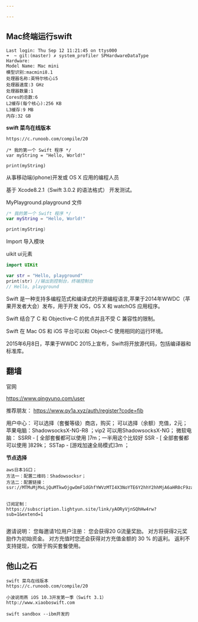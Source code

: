 ```yaml
---

---
```










## Mac终端运行swift

```
Last login: Thu Sep 12 11:21:45 on ttys000
➜  ~ git:(master) ✗ system_profiler SPHardwareDataType
Hardware:
Model Name: Mac mini
模型识别:macmini8.1
处理器名称:英特尔核心i5
处理器速度:3 GHz
处理器数量:1
Cores的总数:6
L2缓存(每个核心):256 KB
L3缓存:9 MB
内存:32 GB

```





**swift 菜鸟在线版本**

```
https://c.runoob.com/compile/20

/* 我的第一个 Swift 程序 */
var myString = "Hello, World!"

print(myString)
```



从事移动端(iphone)开发或 OS X 应用的编程人员

基于 Xcode8.2.1（Swift 3.0.2 的语法格式） 开发测试。



MyPlayground.playground 文件

```swift
/* 我的第一个 Swift 程序 */
var myString = "Hello, World!"

print(myString)
```

Import   导入模块

uikit ui元素

```swift
import UIKit

var str = "Hello, playground"
print(str) //输出到控制台，终端控制台
// Hello, playground
```







Swift 是一种支持多编程范式和编译式的开源编程语言,苹果于2014年WWDC（苹果开发者大会）发布，用于开发 iOS，OS X 和 watchOS 应用程序。

Swift 结合了 C 和 Objective-C 的优点并且不受 C 兼容性的限制。

Swift 在 Mac OS 和 iOS 平台可以和 Object-C 使用相同的运行环境。

2015年6月8日，苹果于WWDC 2015上宣布，Swift将开放源代码，包括编译器和标准库。







## 翻墙

官网

https://www.qingyuno.com/user

推荐朋友： 
https://www.qy1a.xyz/auth/register?code=fib

用户中心：
可以选择（套餐等级）商店，购买；
可以选择（余额）充值，2元；
苹果电脑：ShadowsocksX-NG-R8 ；vip2 可以用ShadowsocksX-NG；
微软电脑：
SSRR - [ 全部套餐都可以使用 ]7m；一半用这个比较好
SSR - [ 全部套餐都可以使用 ]829k；
SSTap - [游戏加速全局模式]3m ； 

**节点选择**

```
aws日本1G口；
方法一：配置二维码：Shadowsocksr；
方法二：配置链接：
ssr://MTMuMjMxLjQuMTkwOjgwOmF1dGhfYWVzMTI4X3NoYTE6Y2hhY2hhMjA6aHR0cF9zaW1wbGU6T1Zwc1dEZzUvP29iZnNwYXJhbT1NekF3WXpnMU5EY3lMbTFwWTNKdmMyOW1kQzVqYjIwJnByb3RvcGFyYW09TlRRM01qcFFjbVJRYW5vJnJlbWFya3M9WVhkejVwZWw1cHlzTVVmbGo2TWdMU0E0TUNEbGpaWG5xNl9sajZNJmdyb3VwPVRHbG5hSFFnWTJ4dmRXUQ


订阅定制：
https://subscription.lightyun.site/link/yAORyVjnSQhHw4rw?sub=1&extend=1


```



邀请说明：
您每邀请1位用户注册：
您会获得20 G流量奖励。
对方将获得2元奖励作为初始资金。
对方充值时您还会获得对方充值金额的 30 % 的返利。
返利不支持提现，仅限于购买套餐使用。





## 他山之石

```
swift 菜鸟在线版本
https://c.runoob.com/compile/20

小波说雨燕 iOS 10.3开发第一季（Swift 3.1）
http://www.xiaoboswift.com

swift sandbox --ibm开发的
```

## 